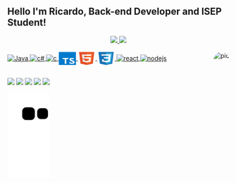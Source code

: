 ## Hello I'm Ricardo, Back-end Developer and ISEP Student!
<div align="center">
  <a href="https://github.com/RicardoCoelho8">
  <img height="130em" src="https://github-readme-stats.vercel.app/api?username=RicardoCoelho8&show_icons=true&theme=dark&include_all_commits=true&count_private=true"/>
  <img height="130em" src="https://github-readme-stats.vercel.app/api/top-langs/?username=RicardoCoelho8&layout=compact&langs_count=7&theme=dracula"/>
</div>
<div style="display: inline_block"><br>
  <img align="center" alt="Java" height="30" width="40" src="https://cdn.jsdelivr.net/gh/devicons/devicon/icons/java/java-original.svg">
  <img align="center" alt="c#" height="30" width="40" src="https://cdn.jsdelivr.net/gh/devicons/devicon/icons/csharp/csharp-original.svg">
  <img align="center" alt="c" height="30" width="40" src="https://cdn.jsdelivr.net/gh/devicons/devicon/icons/c/c-original.svg" />
  <img align="center" alt="Ts" height="30" width="40" src="https://raw.githubusercontent.com/devicons/devicon/master/icons/typescript/typescript-plain.svg">
  <img align="center" alt="HTML" height="30" width="40" src="https://raw.githubusercontent.com/devicons/devicon/master/icons/html5/html5-original.svg">
  <img align="center" alt="CSS" height="30" width="40" src="https://raw.githubusercontent.com/devicons/devicon/master/icons/css3/css3-original.svg">
  <img align="center" alt="react" height="30" width="40" src="https://cdn.jsdelivr.net/gh/devicons/devicon/icons/react/react-original.svg">
  <img align="center" alt="nodejs" height="30" width="40" src="https://cdn.jsdelivr.net/gh/devicons/devicon/icons/nodejs/nodejs-original.svg">
  <img align="right" alt="pic" height="150" style="border-radius:50px;" src="https://cdn.discordapp.com/attachments/779506261137817600/958404030781091850/Eu.jpg">
</div>
  
  ##
 
<div> 
  <a href="https://www.instagram.com/_ricardocoelho8_" target="_blank"><img src="https://img.shields.io/badge/-Instagram-%23E4405F?style=for-the-badge&logo=instagram&logoColor=white" target="_blank"></a>
 	<a href="https://www.twitch.tv/str3ider" target="_blank"><img src="https://img.shields.io/badge/Twitch-9146FF?style=for-the-badge&logo=twitch&logoColor=white" target="_blank"></a>
 <a href="https://discord.gg/yWKYV6G6YV" target="_blank"><img src="https://img.shields.io/badge/Discord-7289DA?style=for-the-badge&logo=discord&logoColor=white" target="_blank"></a> 
  <a href = "mailto:ric.coelho8879@gmail.com"><img src="https://img.shields.io/badge/-Gmail-%23333?style=for-the-badge&logo=gmail&logoColor=white" target="_blank"></a>
  <a href="https://www.linkedin.com/in/ricardocoelho8" target="_blank"><img src="https://img.shields.io/badge/-LinkedIn-%230077B5?style=for-the-badge&logo=linkedin&logoColor=white" target="_blank"></a> 
 
  ![Snake animation](https://github.com/RicardoCoelho8/RicardoCoelho8/blob/output/github-contribution-grid-snake.svg)
 
</div>
